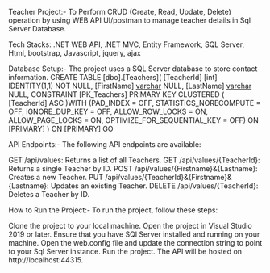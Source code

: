 Teacher Project:-
To Perform CRUD (Create, Read, Update, Delete) operation by using WEB API UI/postman to manage teacher details in Sql Server Database. 

Tech Stacks: .NET WEB API, .NET MVC, Entity Framework, SQL Server, Html, bootstrap, Javascript, jquery, ajax

Database Setup:- The project uses a SQL Server database to store contact information. 
CREATE TABLE [dbo].[Teachers](
	[TeacherId] [int] IDENTITY(1,1) NOT NULL,
	[FirstName] [varchar](100) NULL,
	[LastName] [varchar](100) NULL,
 CONSTRAINT [PK_Teachers] PRIMARY KEY CLUSTERED 
(
	[TeacherId] ASC
)WITH (PAD_INDEX = OFF, STATISTICS_NORECOMPUTE = OFF, IGNORE_DUP_KEY = OFF, ALLOW_ROW_LOCKS = ON, ALLOW_PAGE_LOCKS = ON, OPTIMIZE_FOR_SEQUENTIAL_KEY = OFF) ON [PRIMARY]
) ON [PRIMARY]
GO

API Endpoints:-
The following API endpoints are available:

GET /api/values: Returns a list of all Teachers.
GET /api/values/{TeacherId}: Returns a single Teacher by ID.
POST /api/values/{Firstname}&{Lastname}: Creates a new Teacher.
PUT /api/values/{TeacherId}&{Firstname}&{Lastname}: Updates an existing Teacher.
DELETE /api/values/{TeacherId}: Deletes a Teacher by ID.

How to Run the Project:-
To run the project, follow these steps:

Clone the project to your local machine.
Open the project in Visual Studio 2019 or later.
Ensure that you have SQl Server installed and running on your machine.
Open the web.config file and update the connection string to point to your Sql Server instance.
Run the project. The API will be hosted on http://localhost:44315.
